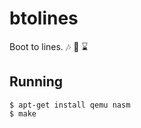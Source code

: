 # btolines

Boot to lines. :notes: :whale2: :hourglass:

## Running

```
$ apt-get install qemu nasm
$ make
```
